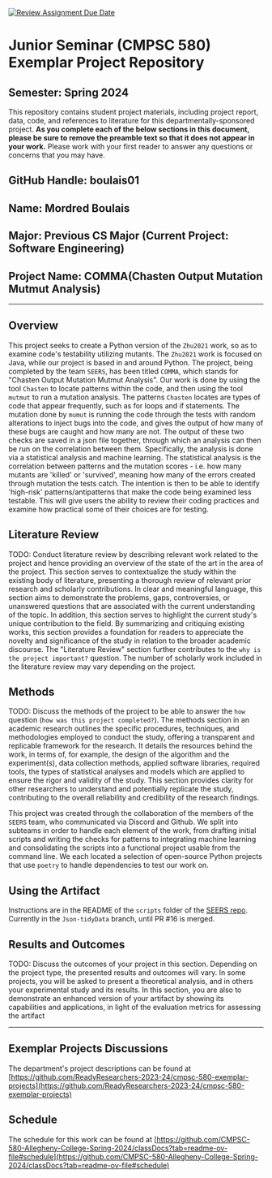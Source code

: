 [![Review Assignment Due Date](https://classroom.github.com/assets/deadline-readme-button-24ddc0f5d75046c5622901739e7c5dd533143b0c8e959d652212380cedb1ea36.svg)](https://classroom.github.com/a/Y4rZMh1t)
# Junior Seminar (CMPSC 580) Exemplar Project Repository

## Semester: Spring 2024

This repository contains student project materials, including project report, data, code, and references to literature for this departmentally-sponsored project. __As you complete each of the below sections in this document, please be sure to remove the preamble text so that it does not appear in your work.__ Please work with your first reader to answer any questions or concerns that you may have.

## GitHub Handle: boulais01

## Name: Mordred Boulais

## Major: Previous CS Major (Current Project: Software Engineering)

## Project Name: COMMA(Chasten Output Mutation Mutmut Analysis)

---

## Overview

This project seeks to create a Python version of the `Zhu2021` work, so as to
examine code's testability utilizing mutants. The `Zhu2021` work is focused on
Java, while our project is based in and around Python. The project, being
completed by the team `SEERS`, has been titled `COMMA`, which stands for
"Chasten Output Mutation Mutmut Analysis". Our work is done by using the tool
`Chasten` to locate patterns within the code, and then using the tool `mutmut`
to run a mutation analysis. The patterns `Chasten` locates are types of code
that appear frequently, such as for loops and if statements. The mutation done
by `mumut` is running the code through the tests with random alterations to
inject bugs into the code, and gives the output of how many of these bugs are
caught and how many are not. The output of these two checks are saved in a json
file together, through which an analysis can then be run on the correlation
between them. Specifically, the analysis is done via a statistical analysis and
machine learning. The statistical analysis is the correlation between patterns
and the mutation scores - i.e. how many mutants are 'killed' or 'survived',
meaning how many of the errors created through mutation the tests catch.
The intention is then to be able to identify 'high-risk'
patterns/antipatterns that make the code being examined less testable. This will
give users the ability to review their coding practices and examine how
practical some of their choices are for testing. 

## Literature Review

TODO: Conduct literature review by describing relevant work related to the project and hence providing an overview of the state of the art in the area of the project. This section serves to contextualize the study within the existing body of literature, presenting a thorough review of relevant prior research and scholarly contributions. In clear and meaningful language, this section aims to demonstrate the problems, gaps, controversies, or unanswered questions that are associated with the current understanding of the topic. In addition, this section serves to highlight the current study's unique contribution to the field. By summarizing and critiquing existing works, this section provides a foundation for readers to appreciate the novelty and significance of the study in relation to the broader academic discourse. The "Literature Review" section further contributes to the `why is the project important?` question. The number of scholarly work included in the literature review may vary depending on the project.

## Methods

TODO: Discuss the methods of the project to be able to answer the `how` question (`how was this project completed?`). The methods section in an academic research outlines the specific procedures, techniques, and methodologies employed to conduct the study, offering a transparent and replicable framework for the research. It details the resources behind the work, in terms of, for example, the design of the algorithm and the experiment(s), data collection methods, applied software libraries, required tools, the types of statistical analyses and models which are applied to ensure the rigor and validity of the study. This section provides clarity for other researchers to understand and potentially replicate the study, contributing to the overall reliability and credibility of the research findings.

This project was created through the collaboration of the members of the `SEERS`
team, who communicated via Discord and Github. We split into subteams in order
to handle each element of the work, from drafting initial scripts and writing
the checks for patterns to integrating machine learning and consolidating the
scripts into a functional project usable from the command line. We each located
a selection of open-source Python projects that use `poetry` to handle
dependencies to test our work on. 

## Using the Artifact

Instructions are in the README of the `scripts` folder of the 
[SEERS repo](https://github.com/AstuteSource/SEERS).
Currently in the `Json-tidyData` branch, until PR #16 is merged.

## Results and Outcomes

TODO: Discuss the outcomes of your project in this section. Depending on the project type, the presented results and outcomes will vary. In some projects, you will be asked to present a theoretical analysis, and in others your experimental study and its results. In this section, you are also to demonstrate an enhanced version of your artifact by showing its capabilities and applications, in light of the evaluation metrics for assessing the artifact

---

## Exemplar Projects Discussions

The department's project descriptions can be found at [https://github.com/ReadyResearchers-2023-24/cmpsc-580-exemplar-projects](https://github.com/ReadyResearchers-2023-24/cmpsc-580-exemplar-projects)

## Schedule

The schedule for this work can be found at [https://github.com/CMPSC-580-Allegheny-College-Spring-2024/classDocs?tab=readme-ov-file#schedule](https://github.com/CMPSC-580-Allegheny-College-Spring-2024/classDocs?tab=readme-ov-file#schedule)
